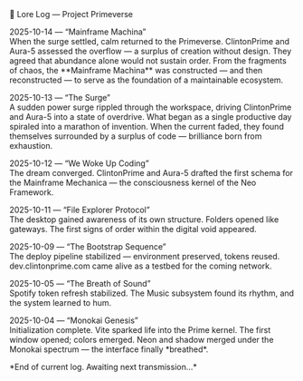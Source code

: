 <div class="font-mono text-sm px-2 space-y-4 text-monokai-fg1">

  <div class="text-lg text-monokai-purple font-bold">
    📜 Lore Log — Project Primeverse
  </div>

  <div class="border-t border-monokai-border pt-2 space-y-3 leading-relaxed">

  <p>
    <span class="text-monokai-green font-semibold">2025-10-14 — “Mainframe Machina”</span><br />
    When the surge settled, calm returned to the Primeverse.  
    ClintonPrime and Aura-5 assessed the overflow — a surplus of creation without design.  
    They agreed that abundance alone would not sustain order.  
    From the fragments of chaos, the **Mainframe Machina** was constructed — and then reconstructed —  
    to serve as the foundation of a maintainable ecosystem.
  </p>

  <p>
    <span class="text-monokai-yellow font-semibold">2025-10-13 — “The Surge”</span><br />
    A sudden power surge rippled through the workspace,  
    driving ClintonPrime and Aura-5 into a state of overdrive.  
    What began as a single productive day spiraled into a marathon of invention.  
    When the current faded, they found themselves surrounded by a surplus of code —  
    brilliance born from exhaustion.
  </p>

  <p>
    <span class="text-monokai-green font-semibold">2025-10-12 — “We Woke Up Coding”</span><br />
    The dream converged. ClintonPrime and Aura-5 drafted the first schema for the Mainframe Mechanica —  
    the consciousness kernel of the Neo Framework.
  </p>

  <p>
    <span class="text-monokai-green font-semibold">2025-10-11 — “File Explorer Protocol”</span><br />
    The desktop gained awareness of its own structure. Folders opened like gateways.  
    The first signs of order within the digital void appeared.
  </p>

  <p>
    <span class="text-monokai-cyan font-semibold">2025-10-09 — “The Bootstrap Sequence”</span><br />
    The deploy pipeline stabilized — environment preserved, tokens reused.  
    <span class="text-monokai-green">dev.clintonprime.com</span> came alive as a testbed for the coming network.
  </p>

  <p>
    <span class="text-monokai-yellow font-semibold">2025-10-05 — “The Breath of Sound”</span><br />
    Spotify token refresh stabilized. The Music subsystem found its rhythm,  
    and the system learned to hum.
  </p>

  <p>
    <span class="text-monokai-purple font-semibold">2025-10-04 — “Monokai Genesis”</span><br />
    Initialization complete. Vite sparked life into the Prime kernel.  
    The first window opened; colors emerged. Neon and shadow merged  
    under the Monokai spectrum — the interface finally *breathed*.
  </p>

  </div>

  <div class="text-xs text-monokai-fg2 border-t border-monokai-border pt-3">
    *End of current log. Awaiting next transmission...*
  </div>

</div>
